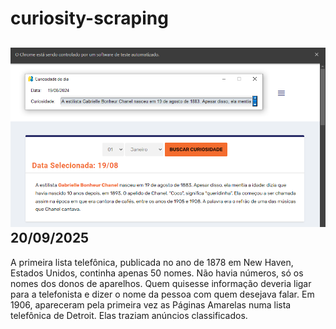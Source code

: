 # curiosity-scraping
![Budget](./execucao.png)
20/09/2025
-
A primeira lista telefônica, publicada no ano de 1878 em New Haven, Estados Unidos, continha apenas 50 nomes. Não havia números, só os nomes dos donos de aparelhos. Quem quisesse informação deveria ligar para a telefonista e dizer o nome da pessoa com quem desejava falar. Em 1906, apareceram pela primeira vez as Páginas Amarelas numa lista telefônica de Detroit. Elas traziam anúncios classificados.
